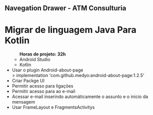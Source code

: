 ## Navegation Drawer - ATM Consulturia

  # Migrar de linguagem Java Para Kotlin
  
  <ul>
    <ul>
      <b>Horas de projeto: 32h</b>
      <li>Android Studio</li>
      <li>Kotlin</li>
      </ul>
    <li> Usar o plugin Android-about-page</li>
         > implementation 'com.github.medyo:android-about-page:1.2.5'
    <li> Criar Packge UI</>
    <li> Permitir acesso para ligações</>
    <li> Permitir acesso para ao e-mail</>
    <li> Acessar e-mail inserindo automáticamente o assunto e o inicio da mensagem</>
    <li> Usar FrameLayout e FragmentsActivitys

  </ul>
